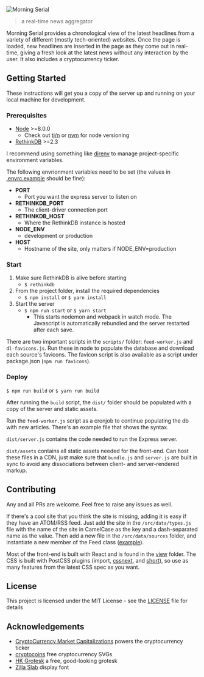 ![Morning Serial](https://user-images.githubusercontent.com/9971847/29468139-fe1f3e80-8410-11e7-9266-1d425d5ae9bd.png)
> a real-time news aggregator

Morning Serial provides a chronological view of the latest headlines from a variety of different (mostly tech-oriented) websites. Once the page is loaded, new headlines are inserted in the page as they come out in real-time, giving a fresh look at the latest news without any interaction by the user. It also includes a cryptocurrency ticker.

## Getting Started

These instructions will get you a copy of the server up and running on your local machine for development.

### Prerequisites

- [Node](https://nodejs.org/) >=8.0.0
  - Check out [tj/n](https://github.com/tj/n) or [nvm](https://github.com/creationix/nvm) for node versioning
- [RethinkDB](https://www.rethinkdb.com/) >=2.3

I recommend using something like [direnv](https://direnv.net/) to manage project-specific environment variables.

The following envrionment variables need to be set (the values in [.envrc.example](.envrc.example) should be fine):

- **PORT**
  - Port you want the express server to listen on
- **RETHINKDB_PORT**
  - The client-driver connection port
- **RETHINKDB_HOST**
  - Where the RethinkDB instance is hosted
- **NODE_ENV**
  - development or production
- **HOST**
  - Hostname of the site, only matters if NODE_ENV=production

### Start

1. Make sure RethinkDB is alive before starting
    - `$ rethinkdb`
2. From the project folder, install the required dependencies
    - `$ npm install` or `$ yarn install`
3. Start the server
    - `$ npm run start` or `$ yarn start`
      - This starts nodemon and webpack in watch mode. The Javascript is automatically rebundled and the server restarted after each save.

There are two important scripts in the `scripts/` folder: `feed-worker.js` and `dl-favicons.js`. Run these in node to populate the database and download each source's favicons. The favicon script is also available as a script under package.json (`npm run favicons`).

### Deploy

`$ npm run build` or `$ yarn run build`

After running the `build` script, the `dist/` folder should be populated with a copy of the server and static assets.

Run the `feed-worker.js` script as a cronjob to continue populating the db with new articles. There's an example file that shows the syntax.

`dist/server.js` contains the code needed to run the Express server.

`dist/assets` contains all static assets needed for the front-end. Can host these files in a CDN, just make sure that `bundle.js` and `server.js` are built in sync to avoid any dissociations between client- and server-rendered markup.

## Contributing

Any and all PRs are welcome. Feel free to raise any issues as well.

If there's a cool site that you think the site is missing, adding it is easy if they have an ATOM/RSS feed. Just add the site in the `/src/data/types.js` file with the name of the site in CamelCase as the key and a dash-separated name as the value. Then add a new file in the `/src/data/sources` folder, and instantiate a new member of the Feed class ([example](/src/data/sources/ars-technica.js)).

Most of the front-end is built with React and is found in the [view](/src/view) folder. The CSS is built with PostCSS plugins (import, [cssnext](http://cssnext.io/), and [short](https://github.com/jonathantneal/postcss-short)), so use as many features from the latest CSS spec as you want.

## License

This project is licensed under the MIT License - see the [LICENSE](LICENSE) file for details

## Acknowledgements

- [CryptoCurrency Market Capitalizations](https://coinmarketcap.com/) powers the cryptocurrency ticker
- [cryptocoins](https://github.com/allienworks/cryptocoins) free cryptocurrency SVGs
- [HK Grotesk](https://www.fontsquirrel.com/fonts/hk-grotesk) a free, good-looking grotesk
- [Zilla Slab](https://github.com/mozilla/zilla-slab) display font
